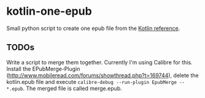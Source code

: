 # kotlin-one-epub

Small python script to create one epub file from the [Kotlin reference](http://kotlinlang.org/docs/reference/).

## TODOs

Write a script to merge them together. Currently I'm using Calibre for this. Install the EPubMerge-Plugin (http://www.mobileread.com/forums/showthread.php?t=169744), delete the kotlin.epub file and execute `calibre-debug --run-plugin EpubMerge -- *.epub`. The merged file is called merge.epub.
